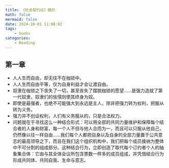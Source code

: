```yaml
---
title: 《社会契约论》摘抄
math: false
mermaid: false
date: 2024-10-01 11:08:02
tags:
    - books
categories:
    - Reading
---
```


## 第一章

- 人人生而自由，却无往不在枷锁中。
- 人人生而自由平等，仅为自身利益才会让渡自由。
- 奴隶在枷锁之下丧失了一切，甚至丧失了摆脱枷锁的愿望……是强力造就了第一代奴隶，奴隶们的怯懦则使其终身为奴。
- 即使是最强者，也绝不可能强大到永远是主人，除非把强力转为权利，把服从转为义务。
- 强力并不创设权利，人们有义务服从的，只是合法权力。
- 问题就在于寻找这么一种结合形式：可以用全部的共同力量维护和保障每个结合者的人身和财富，每一个人不但与他人合而为一，而且可以只服从他自己，仍然像以往一样自由……我们每个人都把自身以及自身的全部力量置于公共意志的最高领导之下，而且在我们这个组织机构中，我们把每个成员接纳为整体中不可分割的组成部分。这种结合行为，立即创造了取代每个订约者个人的抽象集合体：它由与其全体会议所包含票数一样多的成员组成，并凭借结合行为形成共同体、共同自我、生命与意志。
